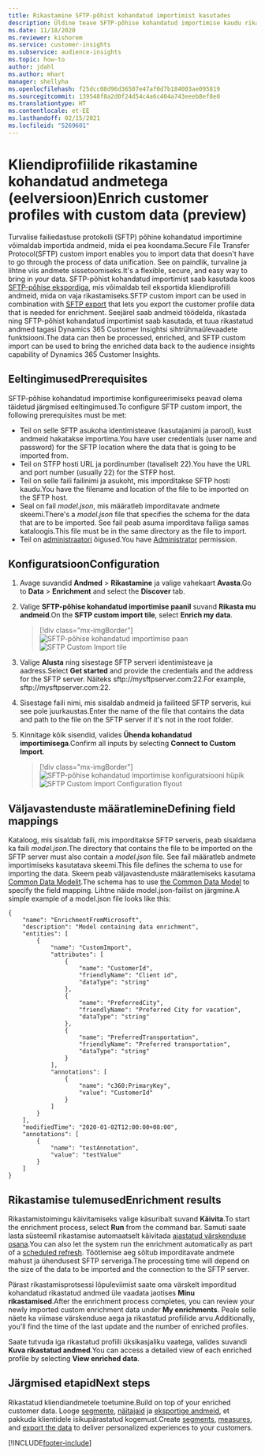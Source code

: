 ```yaml
---
title: Rikastamine SFTP-põhist kohandatud importimist kasutades
description: Üldine teave SFTP-põhise kohandatud importimise kaudu rikastamise kohta.
ms.date: 11/18/2020
ms.reviewer: kishorem
ms.service: customer-insights
ms.subservice: audience-insights
ms.topic: how-to
author: jdahl
ms.author: mhart
manager: shellyha
ms.openlocfilehash: f25dcc08d96d36507e47af0d7b184003ae095819
ms.sourcegitcommit: 139548f8a2d0f24d54c4a6c404a743eeeb8ef8e0
ms.translationtype: HT
ms.contentlocale: et-EE
ms.lasthandoff: 02/15/2021
ms.locfileid: "5269601"
---
```

# <a name="enrich-customer-profiles-with-custom-data-preview"></a><span data-ttu-id="19e49-103">Kliendiprofiilide rikastamine kohandatud andmetega (eelversioon)</span><span class="sxs-lookup"><span data-stu-id="19e49-103">Enrich customer profiles with custom data (preview)</span></span>

<span data-ttu-id="19e49-104">Turvalise failiedastuse protokolli (SFTP) põhine kohandatud importimine võimaldab importida andmeid, mida ei pea koondama.</span><span class="sxs-lookup"><span data-stu-id="19e49-104">Secure File Transfer Protocol(SFTP) custom import enables you to import data that doesn't have to go through the process of data unification.</span></span> <span data-ttu-id="19e49-105">See on paindlik, turvaline ja lihtne viis andmete sissetoomiseks.</span><span class="sxs-lookup"><span data-stu-id="19e49-105">It's a flexible, secure, and easy way to bring in your data.</span></span> <span data-ttu-id="19e49-106">SFTP-põhist kohandatud importimist saab kasutada koos [SFTP-põhise ekspordiga](export-sftp.md), mis võimaldab teil eksportida kliendiprofiili andmeid, mida on vaja rikastamiseks.</span><span class="sxs-lookup"><span data-stu-id="19e49-106">SFTP custom import can be used in combination with [SFTP export](export-sftp.md) that lets you export the customer profile data that is needed for enrichment.</span></span> <span data-ttu-id="19e49-107">Seejärel saab andmeid töödelda, rikastada ning SFTP-põhist kohandatud importimist saab kasutada, et tuua rikastatud andmed tagasi Dynamics 365 Customer Insightsi sihtrühmaülevaadete funktsiooni.</span><span class="sxs-lookup"><span data-stu-id="19e49-107">The data can then be processed, enriched, and SFTP custom import can be used to bring the enriched data back to the audience insights capability of Dynamics 365 Customer Insights.</span></span>

## <a name="prerequisites"></a><span data-ttu-id="19e49-108">Eeltingimused</span><span class="sxs-lookup"><span data-stu-id="19e49-108">Prerequisites</span></span>

<span data-ttu-id="19e49-109">SFTP-põhise kohandatud importimise konfigureerimiseks peavad olema täidetud järgmised eeltingimused.</span><span class="sxs-lookup"><span data-stu-id="19e49-109">To configure SFTP custom import, the following prerequisites must be met:</span></span>

- <span data-ttu-id="19e49-110">Teil on selle SFTP asukoha identimisteave (kasutajanimi ja parool), kust andmeid hakatakse importima.</span><span class="sxs-lookup"><span data-stu-id="19e49-110">You have user credentials (user name and password) for the SFTP location where the data that is going to be imported from.</span></span>
- <span data-ttu-id="19e49-111">Teil on STFP hosti URL ja pordinumber (tavaliselt 22).</span><span class="sxs-lookup"><span data-stu-id="19e49-111">You have the URL and port number (usually 22) for the STFP host.</span></span>
- <span data-ttu-id="19e49-112">Teil on selle faili failinimi ja asukoht, mis imporditakse SFTP hosti kaudu.</span><span class="sxs-lookup"><span data-stu-id="19e49-112">You have the filename and location of the file to be imported on the SFTP host.</span></span>
- <span data-ttu-id="19e49-113">Seal on fail *model.json*, mis määratleb imporditavate andmete skeemi.</span><span class="sxs-lookup"><span data-stu-id="19e49-113">There's a *model.json* file that specifies the schema for the data that are to be imported.</span></span> <span data-ttu-id="19e49-114">See fail peab asuma imporditava failiga samas kataloogis.</span><span class="sxs-lookup"><span data-stu-id="19e49-114">This file must be in the same directory as the file to import.</span></span>
- <span data-ttu-id="19e49-115">Teil on [administraatori](permissions.md#administrator) õigused.</span><span class="sxs-lookup"><span data-stu-id="19e49-115">You have [Administrator](permissions.md#administrator) permission.</span></span>

## <a name="configuration"></a><span data-ttu-id="19e49-116">Konfiguratsioon</span><span class="sxs-lookup"><span data-stu-id="19e49-116">Configuration</span></span>

1. <span data-ttu-id="19e49-117">Avage suvandid **Andmed** > **Rikastamine** ja valige vahekaart **Avasta**.</span><span class="sxs-lookup"><span data-stu-id="19e49-117">Go to **Data** > **Enrichment** and select the **Discover** tab.</span></span>

1. <span data-ttu-id="19e49-118">Valige **SFTP-põhise kohandatud importimise paanil** suvand **Rikasta mu andmeid**.</span><span class="sxs-lookup"><span data-stu-id="19e49-118">On the **SFTP custom import tile**, select **Enrich my data**.</span></span>

   > [!div class="mx-imgBorder"]
   > <span data-ttu-id="19e49-119">![SFTP-põhise kohandatud importimise paan](media/SFTP_Custom_Import_tile.png "SFTP-põhise kohandatud importimise paan")</span><span class="sxs-lookup"><span data-stu-id="19e49-119">![SFTP Custom Import tile](media/SFTP_Custom_Import_tile.png "SFTP Custom Import tile")</span></span>

1. <span data-ttu-id="19e49-120">Valige **Alusta** ning sisestage SFTP serveri identimisteave ja aadress.</span><span class="sxs-lookup"><span data-stu-id="19e49-120">Select **Get started** and provide the credentials and the address for the SFTP server.</span></span> <span data-ttu-id="19e49-121">Näiteks sftp://mysftpserver.com:22.</span><span class="sxs-lookup"><span data-stu-id="19e49-121">For example, sftp://mysftpserver.com:22.</span></span>

1. <span data-ttu-id="19e49-122">Sisestage faili nimi, mis sisaldab andmeid ja failiteed SFTP serveris, kui see pole juurkaustas.</span><span class="sxs-lookup"><span data-stu-id="19e49-122">Enter the name of the file that contains the data and path to the file on the SFTP server if it's not in the root folder.</span></span>

1. <span data-ttu-id="19e49-123">Kinnitage kõik sisendid, valides **Ühenda kohandatud importimisega**.</span><span class="sxs-lookup"><span data-stu-id="19e49-123">Confirm all inputs by selecting **Connect to Custom Import**.</span></span>

   > [!div class="mx-imgBorder"]
   > <span data-ttu-id="19e49-124">![SFTP-põhise kohandatud importimise konfiguratsiooni hüpik](media/SFTP_Custom_Import_Configuration_flyout.png "SFTP-põhise kohandatud importimise konfiguratsiooni hüpik")</span><span class="sxs-lookup"><span data-stu-id="19e49-124">![SFTP Custom Import Configuration flyout](media/SFTP_Custom_Import_Configuration_flyout.png "SFTP Custom Import Configuration flyout")</span></span>

## <a name="defining-field-mappings"></a><span data-ttu-id="19e49-125">Väljavastenduste määratlemine</span><span class="sxs-lookup"><span data-stu-id="19e49-125">Defining field mappings</span></span> 

<span data-ttu-id="19e49-126">Kataloog, mis sisaldab faili, mis imporditakse SFTP serveris, peab sisaldama ka faili *model.json*.</span><span class="sxs-lookup"><span data-stu-id="19e49-126">The directory that contains the file to be imported on the SFTP server must also contain a *model.json* file.</span></span> <span data-ttu-id="19e49-127">See fail määratleb andmete importimiseks kasutatava skeemi.</span><span class="sxs-lookup"><span data-stu-id="19e49-127">This file defines the schema to use for importing the data.</span></span> <span data-ttu-id="19e49-128">Skeem peab väljavastenduste määratlemiseks kasutama [Common Data Modelit](https://docs.microsoft.com/common-data-model/).</span><span class="sxs-lookup"><span data-stu-id="19e49-128">The schema has to use [the Common Data Model](https://docs.microsoft.com/common-data-model/) to specify the field mapping.</span></span> <span data-ttu-id="19e49-129">Lihtne näide model.json-failist on järgmine.</span><span class="sxs-lookup"><span data-stu-id="19e49-129">A simple example of a model.json file looks like this:</span></span>

```
{
    "name": "EnrichmentFromMicrosoft",
    "description": "Model containing data enrichment",
    "entities": [
        {
            "name": "CustomImport",
            "attributes": [
                {
                    "name": "CustomerId",
                    "friendlyName": "Client id",
                    "dataType": "string"
                },
                {
                    "name": "PreferredCity",
                    "friendlyName": "Preferred City for vacation",
                    "dataType": "string"
                },
                {
                    "name": "PreferredTransportation",
                    "friendlyName": "Preferred transportation",
                    "dataType": "string"
                }
            ],
            "annotations": [
                {
                    "name": "c360:PrimaryKey",
                    "value": "CustomerId"
                }
            ]
        }
    ],
    "modifiedTime": "2020-01-02T12:00:00+08:00",
    "annotations": [
        {
            "name": "testAnnotation",
            "value": "testValue"
        }
    ]
}
```

## <a name="enrichment-results"></a><span data-ttu-id="19e49-130">Rikastamise tulemused</span><span class="sxs-lookup"><span data-stu-id="19e49-130">Enrichment results</span></span>

<span data-ttu-id="19e49-131">Rikastamistoimingu käivitamiseks valige käsuribalt suvand **Käivita**.</span><span class="sxs-lookup"><span data-stu-id="19e49-131">To start the enrichment process, select **Run** from the command bar.</span></span> <span data-ttu-id="19e49-132">Samuti saate lasta süsteemil rikastamise automaatselt käivitada [ajastatud värskenduse osana](system.md#schedule-tab).</span><span class="sxs-lookup"><span data-stu-id="19e49-132">You can also let the system run the enrichment automatically as part of a [scheduled refresh](system.md#schedule-tab).</span></span> <span data-ttu-id="19e49-133">Töötlemise aeg sõltub imporditavate andmete mahust ja ühendusest SFTP serveriga.</span><span class="sxs-lookup"><span data-stu-id="19e49-133">The processing time will depend on the size of the data to be imported and the connection to the SFTP server.</span></span>

<span data-ttu-id="19e49-134">Pärast rikastamisprotsessi lõpuleviimist saate oma värskelt imporditud kohandatud rikastatud andmed üle vaadata jaotises **Minu rikastamised**.</span><span class="sxs-lookup"><span data-stu-id="19e49-134">After the enrichment process completes, you can review your newly imported custom enrichment data under **My enrichments**.</span></span> <span data-ttu-id="19e49-135">Peale selle näete ka viimase värskenduse aega ja rikastatud profiilide arvu.</span><span class="sxs-lookup"><span data-stu-id="19e49-135">Additionally, you'll find the time of the last update and the number of enriched profiles.</span></span>

<span data-ttu-id="19e49-136">Saate tutvuda iga rikastatud profiili üksikasjaliku vaatega, valides suvandi **Kuva rikastatud andmed**.</span><span class="sxs-lookup"><span data-stu-id="19e49-136">You can access a detailed view of each enriched profile by selecting **View enriched data**.</span></span>

## <a name="next-steps"></a><span data-ttu-id="19e49-137">Järgmised etapid</span><span class="sxs-lookup"><span data-stu-id="19e49-137">Next steps</span></span>

<span data-ttu-id="19e49-138">Rikastatud kliendiandmetele toetumine.</span><span class="sxs-lookup"><span data-stu-id="19e49-138">Build on top of your enriched customer data.</span></span> <span data-ttu-id="19e49-139">Looge [segmente](segments.md), [näitajaid](measures.md) ja [eksportige andmeid](export-destinations.md), et pakkuda klientidele isikupärastatud kogemust.</span><span class="sxs-lookup"><span data-stu-id="19e49-139">Create [segments](segments.md), [measures](measures.md), and [export the data](export-destinations.md) to deliver personalized experiences to your customers.</span></span>




[!INCLUDE[footer-include](../includes/footer-banner.md)]